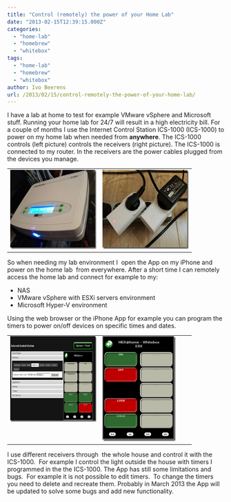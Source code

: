 ```yaml
---
title: "Control (remotely) the power of your Home Lab"
date: "2013-02-15T12:39:15.000Z"
categories: 
  - "home-lab"
  - "homebrew"
  - "whitebox"
tags: 
  - "home-lab"
  - "homebrew"
  - "whitebox"
author: Ivo Beerens
url: /2013/02/15/control-remotely-the-power-of-your-home-lab/
---
```


I have a lab at home to test for example VMware vSphere and Microsoft stuff. Running your home lab for 24/7 will result in a high electricity bill. For a couple of months I use the Internet Control Station ICS-1000 (ICS-1000) to power on my home lab when needed from **anywhere**. The ICS-1000 controls (left picture) controls the receivers (right picture). The ICS-1000 is connected to my router. In the receivers are the power cables plugged from the devices you manage.

<table border="0" cellspacing="0" cellpadding="2" width="400"><tbody><tr><td valign="top" width="200"><a href="images/foto-2.jpg"><img style="background-image: none; border-right-width: 0px; padding-left: 0px; padding-right: 0px; display: inline; border-top-width: 0px; border-bottom-width: 0px; border-left-width: 0px; padding-top: 0px" title="foto (2)" border="0" alt="foto (2)" src="images/foto-2_thumb.jpg" width="244" height="184"></a></td><td valign="top" width="200"><a href="images/foto-1.jpg"><img style="background-image: none; border-right-width: 0px; padding-left: 0px; padding-right: 0px; display: inline; border-top-width: 0px; border-bottom-width: 0px; border-left-width: 0px; padding-top: 0px" title="foto (1)" border="0" alt="foto (1)" src="images/foto-1_thumb.jpg" width="244" height="184"></a></td></tr></tbody></table>

So when needing my lab environment I  open the App on my iPhone and power on the home lab  from everywhere. After a short time I can remotely access the home lab and connect for example to my:

- NAS
- VMware vSphere with ESXi servers environment
- Microsoft Hyper-V environment

Using the web browser or the iPhone App for example you can program the timers to power on/off devices on specific times and dates.   

<table border="0" cellspacing="0" cellpadding="2" width="400"><tbody><tr><td valign="top" width="200"><a href="images/image8.png"><img style="background-image: none; border-right-width: 0px; margin: 0px; padding-left: 0px; padding-right: 0px; display: inline; border-top-width: 0px; border-bottom-width: 0px; border-left-width: 0px; padding-top: 0px" title="image" border="0" alt="image" src="images/image_thumb8.png" width="324" height="199"></a></td><td valign="top" width="200"><a href="images/image9.png"><img style="background-image: none; border-right-width: 0px; margin: 0px; padding-left: 0px; padding-right: 0px; display: inline; border-top-width: 0px; border-bottom-width: 0px; border-left-width: 0px; padding-top: 0px" title="image" border="0" alt="image" src="images/image_thumb9.png" width="170" height="244"></a></td></tr></tbody></table>

I use different receivers through  the whole house and control it with the ICS-1000.  For example I control the light outside the house with timers I programmed in the the ICS-1000. The App has still some limitations and bugs.  For example it is not possible to edit timers.  To change the timers you need to delete and recreate them. Probably in March 2013 the App will be updated to solve some bugs and add new functionality.